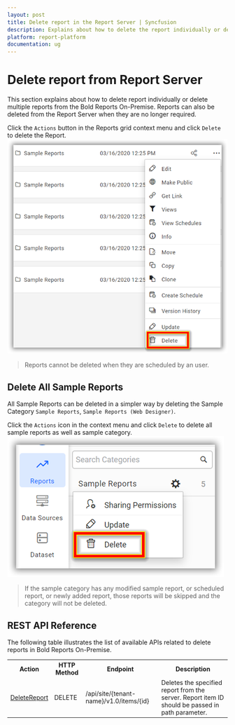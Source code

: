 ```yaml
---
layout: post
title: Delete report in the Report Server | Syncfusion
description: Explains about how to delete the report individually or delete multiple reports from the Bold Reports On-Premise.
platform: report-platform
documentation: ug
---
```


# Delete report from Report Server

This section explains about how to delete report individually or delete multiple reports from the Bold Reports On-Premise. Reports can also be deleted from the Report Server when they are no longer required.

Click the `Actions` button in the Reports grid context menu and click `Delete` to delete the Report.
![Delete Report](/static/assets/on-premise/images/manage-content/manage-reports/delete-report.png)

> Reports cannot be deleted when they are scheduled by an user.

## Delete All Sample Reports

All Sample Reports can be deleted in a simpler way by deleting the Sample Category `Sample Reports`, `Sample Reports (Web Designer)`.

Click the `Actions` icon in the context menu and click `Delete` to delete all sample reports as well as sample category.
![Delete All Sample Reports](/static/assets/on-premise/images/manage-content/manage-reports/delete-all-sample-reports.png)

> If the sample category has any modified sample report, or scheduled report, or newly added report, those reports will be skipped and the category will not be deleted.

## REST API Reference

The following table illustrates the list of available APIs related to delete reports in Bold Reports On-Premise.

<table>
   <tr>
      <th>
         Action
      </th>
      <th>
         HTTP Method
      </th>
      <th>
         Endpoint
      </th>
      <th>
         Description
      </th>
   </tr>
   <tr>
      <td>
         <a href="https://help.boldreports.com/developer-guide/rest-api/v1.0/#operation/Items_DeleteItem">DeleteReport</a>
      </td>
      <td>
         DELETE
      </td>
      <td>
          /api/site/{tenant-name}/v1.0/items/{id}
      </td>
      <td>
         Deletes the specified report from the server. Report item ID should be passed in path parameter.
      </td>
   </tr>
</table>
